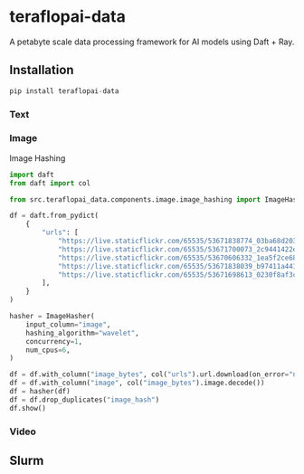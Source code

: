 # teraflopai-data

A petabyte scale data processing framework for AI models using Daft + Ray.

## Installation
```python
pip install teraflopai-data
```

### Text

### Image

Image Hashing
```python
import daft
from daft import col

from src.teraflopai_data.components.image.image_hashing import ImageHasher

df = daft.from_pydict(
    {
        "urls": [
            "https://live.staticflickr.com/65535/53671838774_03ba68d203_o.jpg",
            "https://live.staticflickr.com/65535/53671700073_2c9441422e_o.jpg",
            "https://live.staticflickr.com/65535/53670606332_1ea5f2ce68_o.jpg",
            "https://live.staticflickr.com/65535/53671838039_b97411a441_o.jpg",
            "https://live.staticflickr.com/65535/53671698613_0230f8af3c_o.jpg",
        ],
    }
)

hasher = ImageHasher(
    input_column="image",
    hashing_algorithm="wavelet",
    concurrency=1,
    num_cpus=6,
)

df = df.with_column("image_bytes", col("urls").url.download(on_error="null"))
df = df.with_column("image", col("image_bytes").image.decode())
df = hasher(df)
df = df.drop_duplicates("image_hash")
df.show()
```
### Video

## Slurm

